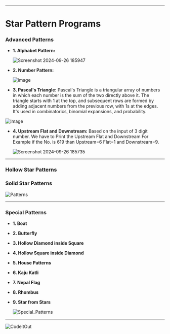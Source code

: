 <hr>

# Star Pattern Programs



### Advanced Patterns
- **1. Alphabet Pattern:**
  
  ![Screenshot 2024-09-26 185947](https://github.com/user-attachments/assets/40822e8f-64fa-4806-a86a-962b1a8cfbb8)

- **2. Number Pattern:**

  ![image](https://github.com/user-attachments/assets/4f1b5877-74e6-49f1-bf17-857ae7aacc47)

- **3. Pascal's Triangle:** Pascal's Triangle is a triangular array of numbers in which each number is the sum of the two directly above it. The triangle starts with 1 at the top, and subsequent rows are formed by adding adjacent numbers from the previous row, with 1s at the edges. It's used in combinatorics, binomial expansions, and probability.

![image](https://github.com/user-attachments/assets/4f6e8b81-5ff0-4d09-946f-7048d4ba70d0)

- **4. Upstream Flat and Downstream:** Based on the input of 3 digit number. We have to Print the Upstream Flat and Downstream For Example if the No. is 619 than Upstream=6 Flat=1 and Downstream=9.

  ![Screenshot 2024-09-26 185735](https://github.com/user-attachments/assets/68097e47-4953-4763-8190-2143a5fb2591)

<hr>

### Hollow Star Patterns

### Solid Star Patterns

![Patterns](https://github.com/user-attachments/assets/51ca8406-e548-4f2d-b983-7ea473b17200)

<hr>

### Special Patterns
- **1. Boat**
- **2. Butterfly**
- **3. Hollow Diamond inside Square**
- **4. Hollow Square inside Diamond**
- **5. House Patterns**
- **6. Kaju Katli**
- **7. Nepal Flag**
- **8. Rhombus**
- **9. Star from Stars**

  ![Special_Patterns](https://github.com/user-attachments/assets/a2ed7b79-9c7f-4257-af02-42a0dc292326)

<hr>

![CodeitOut](https://github.com/user-attachments/assets/07d6cafb-7afa-4746-83ee-90bea86e5252)

